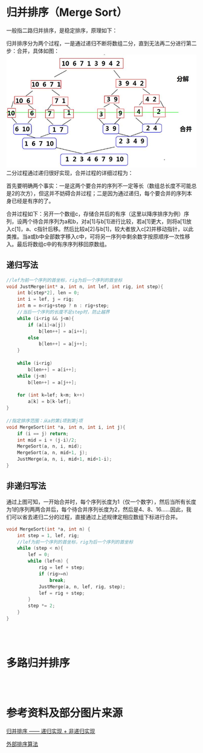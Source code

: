 # 归并排序（Merge Sort）
一般指二路归并排序，是稳定排序，原理如下：

归并排序分为两个过程，一是通过递归不断将数组二分，直到无法再二分进行第二步：合并，具体如图：
![](归并排序及其变体_1.png)
二分过程通过递归很好实现，合并过程的详细过程为：

首先要明确两个事实：一是这两个要合并的序列不一定等长（数组总长度不可能总是2的次方），但这并不妨碍合并过程；二是因为通过递归，每个要合并的序列本身已经是有序的了。

合并过程如下：另开一个数组c，存储合并后的有序（这里以降序排序为例）序列，设两个待合并序列为a和b，对a[1]与b[1]进行比较，若a[1]更大，则将a[1]放入c[1]，a、c指针后移。然后比较a[2]与b[1]，较大者放入c[2]并移动指针，以此类推。当a或b中全部数字移入c中，可将另一序列中剩余数字按原顺序一次性移入。最后将数组c中的有序序列移回原数组。

## 递归写法
```cpp
//lef为前一个序列的首坐标，rig为后一个序列的首坐标
void JustMerge(int* a, int n, int lef, int rig, int step){
    int b[step*2], len = 0; 
    int i = lef, j = rig;
    int m = n<rig+step ? n : rig+step; 
    //当后一个序列的长度不足step时，防止越界
    while (i<rig && j<m){
        if (a[i]<a[j]) 
            b[len++] = a[i++];
        else 
            b[len++] = a[j++];
    }

    while (i<rig)
        b[len++] = a[i++];
    while (j<m)
        b[len++] = a[j++];    
 
    for (int k=lef; k<m; k++) 
        a[k] = b[k-lef];
}

//指定排序范围：从a的第i项到第j项
void MergeSort(int *a, int n, int i, int j){
    if (i == j) return; 
    int mid = i + (j-i)/2;
    MergeSort(a, n, i, mid);
    MergeSort(a, n, mid+1, j);    
    JustMerge(a, n, i, mid+1, mid+1-i);
}
```
## 非递归写法
通过上图可知，一开始合并时，每个序列长度为1（仅一个数字），然后当所有长度为1的序列两两合并后，每个待合并序列长度为2，然后是4、8、16……因此，我们可以省去递归二分的过程，直接通过上述规律定相应数组下标进行合并。
```cpp
void MergeSort(int *a, int n) {
    int step = 1, lef, rig; 
    //lef为前一个序列的首坐标，rig为后一个序列的首坐标
    while (step < n){
        lef = 0;
        while (lef<n) {
            rig = lef + step;
            if (rig>=n)
                break;
            JustMerge(a, n, lef, rig, step);
            lef = rig + step;
        }
        step *= 2;
    }
}
```

<br/><br/>

# 多路归并排序




<br/><br/>

# 参考资料及部分图片来源
[归并排序 —— 递归实现 + 非递归实现](https://www.cnblogs.com/jijizhazha/p/6127274.html)

[外部排序算法](https://c.biancheng.net/data_structure/out_sort/)